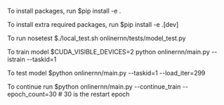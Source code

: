 To install packages, run $pip install -e .

To install extra required packages, run $pip install -e .[dev]

To run nosetest $./local_test.sh onlinernn/tests/model_test.py

To train model $CUDA_VISIBLE_DEVICES=2 python onlinernn/main.py --istrain --taskid=1

To test model $python onlinernn/main.py --taskid=1 --load_iter=299

To continue run $python onlinernn/main.py --continue_train --epoch_count=30  # 30 is the restart epoch 
